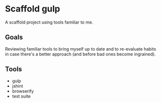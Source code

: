# Scaffold gulp
A scaffold project using tools familiar to me.

## Goals
Reviewing familiar tools to bring myself up to date and to re-evaluate habits in case there's a better approach (and before bad ones become ingrained).

## Tools
* gulp
* jshint
* browserify
* test suite